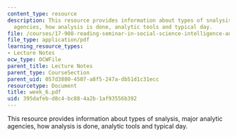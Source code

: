 ```yaml
---
content_type: resource
description: This resource provides information about types of snalysis, major analytic
  agencies, how analysis is done, analytic tools and typical day.
file: /courses/17-908-reading-seminar-in-social-science-intelligence-and-national-security-fall-2005/395dafebd8c4bc884a2b1af93556b392_week_6.pdf
file_type: application/pdf
learning_resource_types:
- Lecture Notes
ocw_type: OCWFile
parent_title: Lecture Notes
parent_type: CourseSection
parent_uid: 057d3880-4507-a8f5-247a-db51d1c31ecc
resourcetype: Document
title: week_6.pdf
uid: 395dafeb-d8c4-bc88-4a2b-1af93556b392
---
```

This resource provides information about types of snalysis, major analytic agencies, how analysis is done, analytic tools and typical day.

